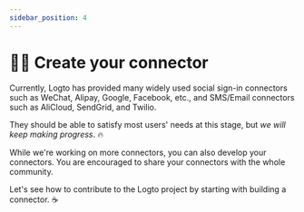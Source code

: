 ```yaml
---
sidebar_position: 4
---
```


# 🧑‍🔬 Create your connector

Currently, Logto has provided many widely used social sign-in connectors such as WeChat, Alipay, Google, Facebook, etc., and SMS/Email connectors such as AliCloud, SendGrid, and Twilio.

They should be able to satisfy most users' needs at this stage, but _we will keep making progress_. :fire:

While we're working on more connectors, you can also develop your connectors. You are encouraged to share your connectors with the whole community.

Let's see how to contribute to the Logto project by starting with building a connector. :coffee:
